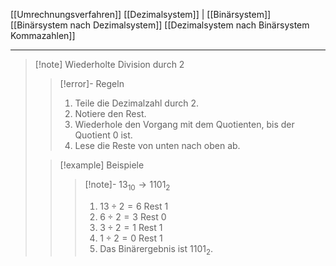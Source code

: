 [[Umrechnungsverfahren]]
[[Dezimalsystem]] | [[Binärsystem]]
[[Binärsystem nach Dezimalsystem]]
[[Dezimalsystem nach Binärsystem Kommazahlen]]

---

> [!note] Wiederholte Division durch 2
>> [!error]- Regeln
>> 1. Teile die Dezimalzahl durch 2.
>> 2. Notiere den Rest.
>> 3. Wiederhole den Vorgang mit dem Quotienten, bis der Quotient 0 ist.
>> 4. Lese die Reste von unten nach oben ab.
>
>> [!example] Beispiele
>>>[!note]- $13_{10}\to 1101_{2}$
>>> 1. $13 \div 2 = 6$ Rest 1
>>> 2. $6 \div 2 = 3$ Rest 0
>>> 3. $3 \div 2 = 1$ Rest 1
>>> 4. $1 \div 2 = 0$ Rest 1
>>> 5. Das Binärergebnis ist $1101_2$.
